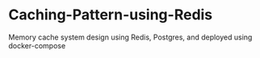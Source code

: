 # Caching-Pattern-using-Redis
Memory cache system design using Redis, Postgres, and deployed using docker-compose
